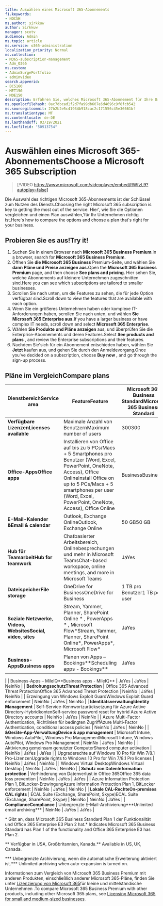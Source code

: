 ```yaml
---
title: Auswählen eines Microsoft 365-Abonnements
f1.keywords:
- NOCSH
ms.author: sirkkuw
author: Sirkkuw
manager: scotv
audience: Admin
ms.topic: article
ms.service: o365-administration
localization_priority: Normal
ms.collection:
- M365-subscription-management
- Adm_O365
ms.custom:
- AdminSurgePortfolio
- adminvideo
search.appverid:
- BCS160
- MET150
- MOE150
description: Erfahren Sie, welches Microsoft 365-Abonnement für Ihre Organisation richtig ist.
ms.openlocfilehash: 0ac7dbcad1f2d7fa99db607e6d4696c9f8fcb542
ms.sourcegitcommit: 27b2b2e5c41934b918cac2c171556c45e36661bf
ms.translationtype: MT
ms.contentlocale: de-DE
ms.lasthandoff: 03/19/2021
ms.locfileid: "50913754"
---
```

# <a name="choose-a-microsoft-365-subscription"></a><span data-ttu-id="4ddad-103">Auswählen eines Microsoft 365-Abonnements</span><span class="sxs-lookup"><span data-stu-id="4ddad-103">Choose a Microsoft 365 Subscription</span></span>

> [!VIDEO https://www.microsoft.com/videoplayer/embed/RWfzL9?autoplay=false]

<span data-ttu-id="4ddad-104">Die Auswahl des richtigen Microsoft 365-Abonnements ist der Schlüssel zum Nutzen des Diensts.</span><span class="sxs-lookup"><span data-stu-id="4ddad-104">Choosing the right Microsoft 365 subscription is key to getting the most out of the service.</span></span> <span data-ttu-id="4ddad-105">Hier&#39;, wie Sie die Optionen vergleichen und einen Plan auswählen,&#39;für Ihr Unternehmen richtig ist.</span><span class="sxs-lookup"><span data-stu-id="4ddad-105">Here&#39;s how to compare the options and choose a plan that&#39;s right for your business.</span></span>

## <a name="try-it"></a><span data-ttu-id="4ddad-106">Probieren Sie es aus!</span><span class="sxs-lookup"><span data-stu-id="4ddad-106">Try it!</span></span>

1. <span data-ttu-id="4ddad-107">Suchen Sie in einem Browser nach  **Microsoft 365 Business Premium**.</span><span class="sxs-lookup"><span data-stu-id="4ddad-107">In a browser, search for  **Microsoft 365 Business Premium**.</span></span>
2. <span data-ttu-id="4ddad-108">Öffnen Sie **die Microsoft 365 Business** Premium-Seite, und wählen Sie **dann Pläne und Preise anzeigen aus.**</span><span class="sxs-lookup"><span data-stu-id="4ddad-108">Open the  **Microsoft 365 Business Premium**  page, and then choose  **See plans and pricing**.</span></span> <span data-ttu-id="4ddad-109">Hier sehen Sie, welche Abonnements auf kleinere Unternehmen zugeschnitten sind.</span><span class="sxs-lookup"><span data-stu-id="4ddad-109">Here you can see which subscriptions are tailored to smaller businesses.</span></span>
3. <span data-ttu-id="4ddad-110">Scrollen Sie nach unten, um die Features zu sehen, die für jede Option verfügbar sind.</span><span class="sxs-lookup"><span data-stu-id="4ddad-110">Scroll down to view the features that are available with each option.</span></span>
4. <span data-ttu-id="4ddad-111">Wenn Sie ein größeres Unternehmen haben oder komplexe IT-Anforderungen haben, scrollen Sie nach unten, und wählen **Sie Microsoft 365 Enterprise aus.**</span><span class="sxs-lookup"><span data-stu-id="4ddad-111">If you have a larger business or have complex IT needs, scroll down and select  **Microsoft 365 Enterprise**.</span></span>
5. <span data-ttu-id="4ddad-112">Wählen  **Sie Produkte und Pläne anzeigen** aus, und überprüfen Sie die Enterprise-Abonnements und deren Features.</span><span class="sxs-lookup"><span data-stu-id="4ddad-112">Select  **See products and plans** , and review the Enterprise subscriptions and their features.</span></span>
6. <span data-ttu-id="4ddad-113">Nachdem Sie&#39;sich für ein Abonnement entschieden haben, wählen Sie  **Jetzt** kaufen aus, und gehen Sie durch den Anmeldevorgang.</span><span class="sxs-lookup"><span data-stu-id="4ddad-113">Once you&#39;ve decided on a subscription, choose  **Buy now** , and go through the sign-up process.</span></span>

## <a name="compare-plans"></a><span data-ttu-id="4ddad-114">Pläne im Vergleich</span><span class="sxs-lookup"><span data-stu-id="4ddad-114">Compare plans</span></span>

| <span data-ttu-id="4ddad-115">**Dienstbereich**</span><span class="sxs-lookup"><span data-stu-id="4ddad-115">**Service area**</span></span> | <span data-ttu-id="4ddad-116">**Feature**</span><span class="sxs-lookup"><span data-stu-id="4ddad-116">**Feature**</span></span> | <span data-ttu-id="4ddad-117">**Microsoft 365 Business Standard**</span><span class="sxs-lookup"><span data-stu-id="4ddad-117">**Microsoft 365 Business Standard**</span></span> | <span data-ttu-id="4ddad-118">**Microsoft 365 Business Premium**</span><span class="sxs-lookup"><span data-stu-id="4ddad-118">**Microsoft 365 Business Premium**</span></span> | <span data-ttu-id="4ddad-119">**Office 365 Enterprise E3**</span><span class="sxs-lookup"><span data-stu-id="4ddad-119">**Office 365 Enterprise E3**</span></span> |
| --- | --- | --- | --- | --- |
| <span data-ttu-id="4ddad-120">**Verfügbare Lizenzen**</span><span class="sxs-lookup"><span data-stu-id="4ddad-120">**Licenses available**</span></span> | <span data-ttu-id="4ddad-121">Maximale Anzahl von Benutzern</span><span class="sxs-lookup"><span data-stu-id="4ddad-121">Maximum number of users</span></span> | <span data-ttu-id="4ddad-122">300</span><span class="sxs-lookup"><span data-stu-id="4ddad-122">300</span></span> | <span data-ttu-id="4ddad-123">300</span><span class="sxs-lookup"><span data-stu-id="4ddad-123">300</span></span> | <span data-ttu-id="4ddad-124">Unbegrenzt</span><span class="sxs-lookup"><span data-stu-id="4ddad-124">Unlimited</span></span> |
| <span data-ttu-id="4ddad-125">**Office-Apps**</span><span class="sxs-lookup"><span data-stu-id="4ddad-125">**Office apps**</span></span> | <span data-ttu-id="4ddad-126">Installieren von Office auf bis zu 5 PCs/Macs + 5 Smartphones pro Benutzer (Word, Excel, PowerPoint, OneNote, Access), Office Online</span><span class="sxs-lookup"><span data-stu-id="4ddad-126">Install Office on up to 5 PCs/Macs + 5 smartphones per user (Word, Excel, PowerPoint, OneNote, Access), Office Online</span></span> | <span data-ttu-id="4ddad-127">Business</span><span class="sxs-lookup"><span data-stu-id="4ddad-127">Business</span></span> | <span data-ttu-id="4ddad-128">Business</span><span class="sxs-lookup"><span data-stu-id="4ddad-128">Business</span></span> | <span data-ttu-id="4ddad-129">ProPlus</span><span class="sxs-lookup"><span data-stu-id="4ddad-129">ProPlus</span></span> |
| <span data-ttu-id="4ddad-130">**E-Mail-Kalender &amp;**</span><span class="sxs-lookup"><span data-stu-id="4ddad-130">**Email &amp; calendar**</span></span> | <span data-ttu-id="4ddad-131">Outlook, Exchange Online</span><span class="sxs-lookup"><span data-stu-id="4ddad-131">Outlook, Exchange Online</span></span> | <span data-ttu-id="4ddad-132">50 GB</span><span class="sxs-lookup"><span data-stu-id="4ddad-132">50 GB</span></span> | <span data-ttu-id="4ddad-133">50 GB</span><span class="sxs-lookup"><span data-stu-id="4ddad-133">50 GB</span></span> | <span data-ttu-id="4ddad-134">100 GB</span><span class="sxs-lookup"><span data-stu-id="4ddad-134">100 GB</span></span> |
| <span data-ttu-id="4ddad-135">**Hub für Teamarbeit**</span><span class="sxs-lookup"><span data-stu-id="4ddad-135">**Hub for teamwork**</span></span> | <span data-ttu-id="4ddad-136">Chatbasierter Arbeitsbereich, Onlinebesprechungen und mehr in Microsoft Teams</span><span class="sxs-lookup"><span data-stu-id="4ddad-136">Chat-based workspace, online meetings, and more in Microsoft Teams</span></span> | <span data-ttu-id="4ddad-137">Ja</span><span class="sxs-lookup"><span data-stu-id="4ddad-137">Yes</span></span> | <span data-ttu-id="4ddad-138">Ja</span><span class="sxs-lookup"><span data-stu-id="4ddad-138">Yes</span></span> | <span data-ttu-id="4ddad-139">Ja</span><span class="sxs-lookup"><span data-stu-id="4ddad-139">Yes</span></span> |
| <span data-ttu-id="4ddad-140">**Dateispeicher**</span><span class="sxs-lookup"><span data-stu-id="4ddad-140">**File storage**</span></span> | <span data-ttu-id="4ddad-141">OneDrive for Business</span><span class="sxs-lookup"><span data-stu-id="4ddad-141">OneDrive for Business</span></span> | <span data-ttu-id="4ddad-142">1 TB pro Benutzer</span><span class="sxs-lookup"><span data-stu-id="4ddad-142">1 TB per user</span></span> | <span data-ttu-id="4ddad-143">1 TB pro Benutzer</span><span class="sxs-lookup"><span data-stu-id="4ddad-143">1 TB per user</span></span> | <span data-ttu-id="4ddad-144">Unbegrenzt</span><span class="sxs-lookup"><span data-stu-id="4ddad-144">Unlimited</span></span> |
| <span data-ttu-id="4ddad-145">**Soziale Netzwerke, Videos, Websites**</span><span class="sxs-lookup"><span data-stu-id="4ddad-145">**Social, video, sites**</span></span> | <span data-ttu-id="4ddad-146">Stream, Yammer, Planner, SharePoint Online \* , PowerApps \* , Microsoft Flow\*</span><span class="sxs-lookup"><span data-stu-id="4ddad-146">Stream, Yammer, Planner, SharePoint Online\*, PowerApps\*, Microsoft Flow\*</span></span> | <span data-ttu-id="4ddad-147">Ja</span><span class="sxs-lookup"><span data-stu-id="4ddad-147">Yes</span></span> | <span data-ttu-id="4ddad-148">Ja</span><span class="sxs-lookup"><span data-stu-id="4ddad-148">Yes</span></span> | <span data-ttu-id="4ddad-149">Ja</span><span class="sxs-lookup"><span data-stu-id="4ddad-149">Yes</span></span> |
| <span data-ttu-id="4ddad-150">**Business-Apps**</span><span class="sxs-lookup"><span data-stu-id="4ddad-150">**Business apps**</span></span> | <span data-ttu-id="4ddad-151">Planen von Apps – Bookings\*\*</span><span class="sxs-lookup"><span data-stu-id="4ddad-151">Scheduling apps - Bookings\*\*</span></span> | <span data-ttu-id="4ddad-152">Ja</span><span class="sxs-lookup"><span data-stu-id="4ddad-152">Yes</span></span> | <span data-ttu-id="4ddad-153">Ja</span><span class="sxs-lookup"><span data-stu-id="4ddad-153">Yes</span></span> | <span data-ttu-id="4ddad-154">Ja</span><span class="sxs-lookup"><span data-stu-id="4ddad-154">Yes</span></span> |
|
 | <span data-ttu-id="4ddad-155">Business-Apps – MileIQ\*\*</span><span class="sxs-lookup"><span data-stu-id="4ddad-155">Business apps - MileIQ\*\*</span></span> | <span data-ttu-id="4ddad-156">Ja</span><span class="sxs-lookup"><span data-stu-id="4ddad-156">Yes</span></span> | <span data-ttu-id="4ddad-157">Ja</span><span class="sxs-lookup"><span data-stu-id="4ddad-157">Yes</span></span> | <span data-ttu-id="4ddad-158">Nein</span><span class="sxs-lookup"><span data-stu-id="4ddad-158">No</span></span> |
| <span data-ttu-id="4ddad-159">**Bedrohungsschutz**</span><span class="sxs-lookup"><span data-stu-id="4ddad-159">**Threat Protection**</span></span> | <span data-ttu-id="4ddad-160">Office 365 Advanced Threat Protection</span><span class="sxs-lookup"><span data-stu-id="4ddad-160">Office 365 Advanced Threat Protection</span></span> | <span data-ttu-id="4ddad-161">Nein</span><span class="sxs-lookup"><span data-stu-id="4ddad-161">No</span></span> | <span data-ttu-id="4ddad-162">Ja</span><span class="sxs-lookup"><span data-stu-id="4ddad-162">Yes</span></span> | <span data-ttu-id="4ddad-163">Nein</span><span class="sxs-lookup"><span data-stu-id="4ddad-163">No</span></span> |
 | <span data-ttu-id="4ddad-164">Erzwingung von Windows Exploit Guard</span><span class="sxs-lookup"><span data-stu-id="4ddad-164">Windows Exploit Guard enforcement</span></span> | <span data-ttu-id="4ddad-165">Nein</span><span class="sxs-lookup"><span data-stu-id="4ddad-165">No</span></span> | <span data-ttu-id="4ddad-166">Ja</span><span class="sxs-lookup"><span data-stu-id="4ddad-166">Yes</span></span> | <span data-ttu-id="4ddad-167">Nein</span><span class="sxs-lookup"><span data-stu-id="4ddad-167">No</span></span> |
| <span data-ttu-id="4ddad-168">**Identitätsverwaltung**</span><span class="sxs-lookup"><span data-stu-id="4ddad-168">**Identity Management**</span></span> | <span data-ttu-id="4ddad-169">Self-Service-Kennwortzurücksetzung für Azure Active Directory-Hybridkonten</span><span class="sxs-lookup"><span data-stu-id="4ddad-169">Self-service password reset for hybrid Azure Active Directory accounts</span></span> | <span data-ttu-id="4ddad-170">Nein</span><span class="sxs-lookup"><span data-stu-id="4ddad-170">No</span></span> | <span data-ttu-id="4ddad-171">Ja</span><span class="sxs-lookup"><span data-stu-id="4ddad-171">Yes</span></span> | <span data-ttu-id="4ddad-172">Nein</span><span class="sxs-lookup"><span data-stu-id="4ddad-172">No</span></span> |
 | <span data-ttu-id="4ddad-173">Azure Multi-Factor Authentication, Richtlinien für bedingten Zugriff</span><span class="sxs-lookup"><span data-stu-id="4ddad-173">Azure Multi-Factor Authentication, conditional access policies</span></span> | <span data-ttu-id="4ddad-174">Nein</span><span class="sxs-lookup"><span data-stu-id="4ddad-174">No</span></span> | <span data-ttu-id="4ddad-175">Ja</span><span class="sxs-lookup"><span data-stu-id="4ddad-175">Yes</span></span> | <span data-ttu-id="4ddad-176">Nein</span><span class="sxs-lookup"><span data-stu-id="4ddad-176">No</span></span> |
| <span data-ttu-id="4ddad-177">**&amp;Geräte-App-Verwaltung**</span><span class="sxs-lookup"><span data-stu-id="4ddad-177">**Device &amp; app management**</span></span> | <span data-ttu-id="4ddad-178">Microsoft Intune, Windows AutoPilot, Windows Pro Management</span><span class="sxs-lookup"><span data-stu-id="4ddad-178">Microsoft Intune, Windows AutoPilot, Windows Pro Management</span></span> | <span data-ttu-id="4ddad-179">Nein</span><span class="sxs-lookup"><span data-stu-id="4ddad-179">No</span></span> | <span data-ttu-id="4ddad-180">Ja</span><span class="sxs-lookup"><span data-stu-id="4ddad-180">Yes</span></span> | <span data-ttu-id="4ddad-181">Nein</span><span class="sxs-lookup"><span data-stu-id="4ddad-181">No</span></span> |
 | <span data-ttu-id="4ddad-182">Aktivierung gemeinsam genutzter Computer</span><span class="sxs-lookup"><span data-stu-id="4ddad-182">Shared computer activation</span></span> | <span data-ttu-id="4ddad-183">Nein</span><span class="sxs-lookup"><span data-stu-id="4ddad-183">No</span></span> | <span data-ttu-id="4ddad-184">Ja</span><span class="sxs-lookup"><span data-stu-id="4ddad-184">Yes</span></span> | <span data-ttu-id="4ddad-185">Ja</span><span class="sxs-lookup"><span data-stu-id="4ddad-185">Yes</span></span> |
 | <span data-ttu-id="4ddad-186">Upgraderechte auf Windows 10 Pro für Win 7/8.1 Pro-Lizenzen</span><span class="sxs-lookup"><span data-stu-id="4ddad-186">Upgrade rights to Windows 10 Pro for Win 7/8.1 Pro licenses</span></span> | <span data-ttu-id="4ddad-187">Nein</span><span class="sxs-lookup"><span data-stu-id="4ddad-187">No</span></span> | <span data-ttu-id="4ddad-188">Ja</span><span class="sxs-lookup"><span data-stu-id="4ddad-188">Yes</span></span> | <span data-ttu-id="4ddad-189">Nein</span><span class="sxs-lookup"><span data-stu-id="4ddad-189">No</span></span> |
 | <span data-ttu-id="4ddad-190">Windows Virtual Desktop</span><span class="sxs-lookup"><span data-stu-id="4ddad-190">Windows Virtual Desktop</span></span> | <span data-ttu-id="4ddad-191">Nein</span><span class="sxs-lookup"><span data-stu-id="4ddad-191">No</span></span> | <span data-ttu-id="4ddad-192">Ja</span><span class="sxs-lookup"><span data-stu-id="4ddad-192">Yes</span></span> | <span data-ttu-id="4ddad-193">Nein</span><span class="sxs-lookup"><span data-stu-id="4ddad-193">No</span></span> |
| <span data-ttu-id="4ddad-194">**Schutz von Daten**</span><span class="sxs-lookup"><span data-stu-id="4ddad-194">**Information protection**</span></span> | <span data-ttu-id="4ddad-195">Verhinderung von Datenverlust in Office 365</span><span class="sxs-lookup"><span data-stu-id="4ddad-195">Office 365 data loss prevention</span></span> | <span data-ttu-id="4ddad-196">Nein</span><span class="sxs-lookup"><span data-stu-id="4ddad-196">No</span></span> | <span data-ttu-id="4ddad-197">Ja</span><span class="sxs-lookup"><span data-stu-id="4ddad-197">Yes</span></span> | <span data-ttu-id="4ddad-198">Ja</span><span class="sxs-lookup"><span data-stu-id="4ddad-198">Yes</span></span> |
 | <span data-ttu-id="4ddad-199">Azure Information Protection Plan 1, BitLocker-Erzwingung</span><span class="sxs-lookup"><span data-stu-id="4ddad-199">Azure Information Protection Plan 1, BitLocker enforcement</span></span> | <span data-ttu-id="4ddad-200">Nein</span><span class="sxs-lookup"><span data-stu-id="4ddad-200">No</span></span> | <span data-ttu-id="4ddad-201">Ja</span><span class="sxs-lookup"><span data-stu-id="4ddad-201">Yes</span></span> | <span data-ttu-id="4ddad-202">Nein</span><span class="sxs-lookup"><span data-stu-id="4ddad-202">No</span></span> |
| <span data-ttu-id="4ddad-203">**Lokale CAL-Rechte**</span><span class="sxs-lookup"><span data-stu-id="4ddad-203">**On-premises CAL rights**</span></span> | <span data-ttu-id="4ddad-204">ECAL Suite (Exchange, SharePoint, Skype)</span><span class="sxs-lookup"><span data-stu-id="4ddad-204">ECAL Suite (Exchange, SharePoint, Skype)</span></span> | <span data-ttu-id="4ddad-205">Nein</span><span class="sxs-lookup"><span data-stu-id="4ddad-205">No</span></span> | <span data-ttu-id="4ddad-206">Nein</span><span class="sxs-lookup"><span data-stu-id="4ddad-206">No</span></span> | <span data-ttu-id="4ddad-207">Ja</span><span class="sxs-lookup"><span data-stu-id="4ddad-207">Yes</span></span> |
| <span data-ttu-id="4ddad-208">**Compliance**</span><span class="sxs-lookup"><span data-stu-id="4ddad-208">**Compliance**</span></span> | <span data-ttu-id="4ddad-209">Unbegrenzte E-Mail-Archivierung\*\*\*</span><span class="sxs-lookup"><span data-stu-id="4ddad-209">Unlimited email archiving\*\*\*</span></span> | <span data-ttu-id="4ddad-210">Nein</span><span class="sxs-lookup"><span data-stu-id="4ddad-210">No</span></span> | <span data-ttu-id="4ddad-211">Ja</span><span class="sxs-lookup"><span data-stu-id="4ddad-211">Yes</span></span> | <span data-ttu-id="4ddad-212">Ja</span><span class="sxs-lookup"><span data-stu-id="4ddad-212">Yes</span></span> |

<span data-ttu-id="4ddad-213">\* Gibt an, dass Microsoft 365 Business Standard Plan 1 der Funktionalität und Office 365 Enterprise E3 Plan 2 hat.</span><span class="sxs-lookup"><span data-stu-id="4ddad-213">\* Indicates Microsoft 365 Business Standard has Plan 1 of the functionality and Office 365 Enterprise E3 has Plan 2.</span></span>

<span data-ttu-id="4ddad-214">\*\* Verfügbar in USA, Großbritannien, Kanada.</span><span class="sxs-lookup"><span data-stu-id="4ddad-214">\*\* Available in US, UK, Canada.</span></span>

<span data-ttu-id="4ddad-215">\*\*\* Unbegrenzte Archivierung, wenn die automatische Erweiterung aktiviert ist.</span><span class="sxs-lookup"><span data-stu-id="4ddad-215">\*\*\* Unlimited archiving when auto-expansion is turned on.</span></span>

<span data-ttu-id="4ddad-216">Informationen zum Vergleich von Microsoft 365 Business Premium mit anderen Produkten, einschließlich anderer Microsoft 365-Pläne, finden Sie unter [Lizenzierung von Microsoft 365](/office365/servicedescriptions/microsoft-365-service-descriptions/licensing-microsoft-365-in-smb)für kleine und mittelständische Unternehmen .</span><span class="sxs-lookup"><span data-stu-id="4ddad-216">To compare Microsoft 365 Business Premium with other products, including other Microsoft 365 plans, see [Licensing Microsoft 365 for small and medium-sized businesses](/office365/servicedescriptions/microsoft-365-service-descriptions/licensing-microsoft-365-in-smb).</span></span>